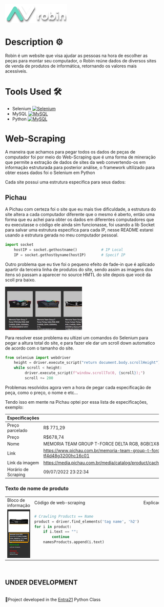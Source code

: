 <h1>
  <a href="https://www.google.com/"> <img src="img/robin-logo.png" width="40%"> </a>
</h1>

<h1> Description ⚙ </h1>

<p> Robin é um website que visa ajudar as pessoas na hora de escolher as peças para montar seu computador, o Robin reúne dados de diversos sites de venda de produtos de informática, retornando os valores mais acessíveis. </p>

<h1> Tools Used 🛠 </h1>

- Selenium <a href="https://selenium.dev"><img src="https://selenium.dev/images/selenium_logo_square_green.png" width="25" alt="Selenium"/></a>
- MySQL <a href="https://selenium.dev"><img src="https://kinsta.com/wp-content/uploads/2019/04/mysql-logo-1.svg" width="43" alt="MySQL"/></a>
- Python <a href="https://selenium.dev"><img src="https://upload.wikimedia.org/wikipedia/commons/thumb/0/0a/Python.svg/1200px-Python.svg.png" width="23" alt="MySQL"/></a>

<h1> Web-Scraping </h1>

<p> A maneira que achamos para pegar todos os dados de peças de computador foi por meio do Web-Scraping que é uma forma de mineração que permite a extração de dados de sites da web convertendo-os em informação estruturada para posterior análise, o framework ultilizado para obter esses dados foi o Selenium em Python </p>
<p> Cada site possui uma estrutura especifica para seus dados: </p>

<h2> Pichau </h2>

<p> A Pichau com certeza foi o site que eu mais tive dificuldade, a estrutura do site altera a cada computador diferente que o mesmo é aberto, então uma forma que eu achei para obter os dados em diferentes computadores que eu executasse o código ele ainda sim funcionasse, foi usando a lib Socket para salvar uma estrutura especifica para cada IP, nesse README estarei usando a estrutura gerada no meu computador pessoal. </p>

```python
import socket
    hostIP = socket.gethostname()           # IP Local
    IP = socket.gethostbyname(hostIP)       # Specif IP
```

<p> Outro problema que eu tive foi o pequeno efeito de fade-in que é aplicado apartir da terceira linha de produtos do site, sendo assim as imagens dos itens só passam a aparecer no source HMTL do site depois que você da scoll pra baixo. </p>

<img src="img/robin.gif" width="50%">

<p> Para resolver esse problema eu ultizei um comandos do Selenium para pegar a altura total do site, e para fazer ele dar um scroll down automatico de acordo com o tamanho do site. </p>

```python
from selenium import webdriver
    height = driver.execute_script("return document.body.scrollHeight") 
    while scroll < height:
         driver.execute_script(f"window.scrollTo(0, {scroll});")
         scroll += 200
```
<p> Problemas resolvidos agora vem a hora de pegar cada especificação de peça, como o preço, o nome e etc... </p>
<p> Tendo isso em mente na Pichau optei por essa lista de especificações, exemplo: </p>

| Especificações | Dados |
| --- | --- |
| Preço parcelado | R$ 771,29 |
| Preço | R$678,74 |
| Nome | MEMORIA TEAM GROUP T-FORCE DELTA RGB, 8GB(1X8GB), DDR4, 3200MHZ, C16, BRANCO, TF4D48G3200HC16C01 |
| Link | https://www.pichau.com.br/memoria-team-group-t-force-delta-rgb-8gb-1x8gb-ddr4-3200mhz-c16-branco-tf4d48g3200hc16c01 |
| Link da imagem | https://media.pichau.com.br/media/catalog/product/cache/2f958555330323e505eba7ce930bdf27/t/f/tf4d48g3200hc16c011.jpg |
| Horário de Scraping | 09/07/2022 23:22:34 |

<h3> Texto de nome de produto </h3>
<table>
  <tr>
    <td>Bloco de informação </td>
     <td>Código de web-scraping</td>
     <td>Explicação</td>
  </tr>
  <tr>
    <td valign="top"><img src="img/Captura de tela 2022-09-10 224901.jpg" width="100%"></td>
    <td valign="top">
    
```python
# Crawling Products == Name
product = driver.find_elements('tag name', 'h2')
for i in product:
    if i.text == "":
        continue
    namesProducts.append(i.text)
``` 

</td>
    <td valign="top">
    
    
  </tr>
 </table>
 
<br>
<h2>
UNDER DEVELOPMENT
</h2>
<br>
📜Project developed in the <a href="https://www.entra21.com.br/">Entra21</a> Python Class
